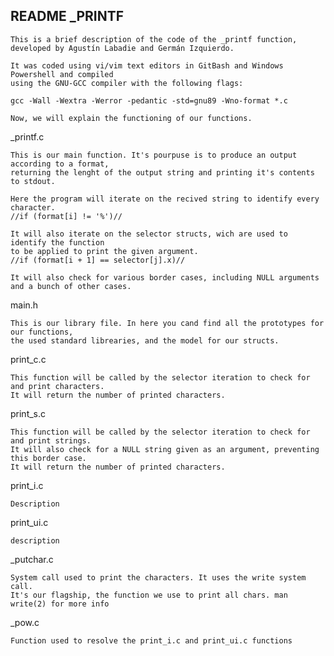 ## README _PRINTF

    This is a brief description of the code of the _printf function,
    developed by Agustín Labadie and Germán Izquierdo.
    
    It was coded using vi/vim text editors in GitBash and Windows Powershell and compiled 
    using the GNU-GCC compiler with the following flags: 
    
    gcc -Wall -Wextra -Werror -pedantic -std=gnu89 -Wno-format *.c

    Now, we will explain the functioning of our functions. 

_printf.c 

    This is our main function. It's pourpuse is to produce an output according to a format, 
    returning the lenght of the output string and printing it's contents to stdout.

    Here the program will iterate on the recived string to identify every character. 
    //if (format[i] != '%')//

    It will also iterate on the selector structs, wich are used to identify the function 
    to be applied to print the given argument.
    //if (format[i + 1] == selector[j].x)//

    It will also check for various border cases, including NULL arguments and a bunch of other cases.

main.h 

    This is our library file. In here you cand find all the prototypes for our functions, 
    the used standard librearies, and the model for our structs. 


print_c.c

    This function will be called by the selector iteration to check for and print characters.
    It will return the number of printed characters.

print_s.c
    
    This function will be called by the selector iteration to check for and print strings.
    It will also check for a NULL string given as an argument, preventing this border case.
    It will return the number of printed characters.

print_i.c

    Description

print_ui.c 

    description

_putchar.c

    System call used to print the characters. It uses the write system call. 
    It's our flagship, the function we use to print all chars. man write(2) for more info

_pow.c

    Function used to resolve the print_i.c and print_ui.c functions
